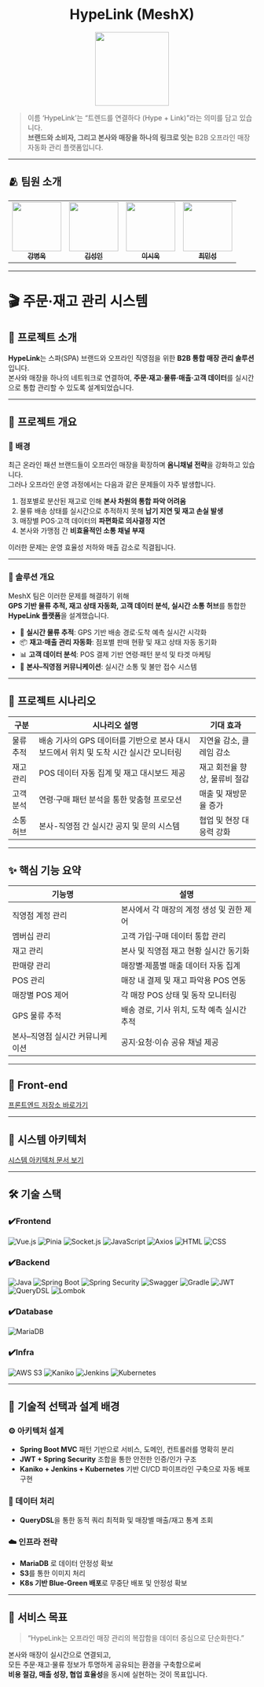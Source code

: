 <h1 align="center"> HypeLink (MeshX) </h1>
<div align="center"> 
 <img src="https://github.com/beyond-sw-camp/be17-fin-MeshX-HypeLink-BE/doc/hypelink_logo.png" width="150"/>
</div>

> 이름 ‘HypeLink’는 “트렌드를 연결하다 (Hype + Link)”라는 의미를 담고 있습니다.  
> **브랜드와 소비자, 그리고 본사와 매장을 하나의 링크로 잇는** B2B 오프라인 매장 자동화 관리 플랫폼입니다.

---

## 🫂 팀원 소개
<table align="center">
  <tbody>
    <tr>
      <td align="center"><a href="https://github.com/kbw07"><img src="" width="100px;" alt=""/><br /><sub><b> 강병욱 </b></sub></a><br /></td>
      <td align="center"><a href="https://github.com/flionme"><img src="" width="100px;" alt=""/><br /><sub><b> 김성인 </b></sub></a><br /></td>
      <td align="center"><a href="https://github.com/David9733"><img src="" width="100px;" alt=""/><br /><sub><b> 이시욱 </b></sub></a><br /></td>
      <td align="center"><a href="https://github.com/raccoon-coding"><img src="" width="100px;" alt=""/><br /><sub><b> 최민성 </b></sub></a><br /></td>
    </tr>
  </tbody>
</table>

---

# 🎬 주문·재고 관리 시스템

## 🎯 프로젝트 소개

**HypeLink**는 스파(SPA) 브랜드와 오프라인 직영점을 위한 **B2B 통합 매장 관리 솔루션**입니다.  
본사와 매장을 하나의 네트워크로 연결하여, **주문·재고·물류·매출·고객 데이터**를 실시간으로 통합 관리할 수 있도록 설계되었습니다.

---

## 📘 프로젝트 개요

### 🔹 배경
최근 온라인 패션 브랜드들이 오프라인 매장을 확장하며 **옴니채널 전략**을 강화하고 있습니다.  
그러나 오프라인 운영 과정에서는 다음과 같은 문제들이 자주 발생합니다.

1. 점포별로 분산된 재고로 인해 **본사 차원의 통합 파악 어려움**
2. 물류 배송 상태를 실시간으로 추적하지 못해 **납기 지연 및 재고 손실 발생**
3. 매장별 POS·고객 데이터의 **파편화로 의사결정 지연**
4. 본사와 가맹점 간 **비효율적인 소통 채널 부재**

이러한 문제는 운영 효율성 저하와 매출 감소로 직결됩니다.

---

### 🔹 솔루션 개요
MeshX 팀은 이러한 문제를 해결하기 위해  
**GPS 기반 물류 추적, 재고 상태 자동화, 고객 데이터 분석, 실시간 소통 허브**를 통합한  
**HypeLink 플랫폼**을 설계했습니다.

- 🚚 **실시간 물류 추적**: GPS 기반 배송 경로·도착 예측 실시간 시각화
- 📦 **재고·매출 관리 자동화**: 점포별 판매 현황 및 재고 상태 자동 동기화
- 📊 **고객 데이터 분석**: POS 결제 기반 연령·패턴 분석 및 타겟 마케팅
- 💬 **본사–직영점 커뮤니케이션**: 실시간 소통 및 불만 접수 시스템

---

## 🧭 프로젝트 시나리오

| 구분 | 시나리오 설명 | 기대 효과 |
|------|----------------|------------|
| 물류 추적 | 배송 기사의 GPS 데이터를 기반으로 본사 대시보드에서 위치 및 도착 시간 실시간 모니터링 | 지연율 감소, 클레임 감소 |
| 재고 관리 | POS 데이터 자동 집계 및 재고 대시보드 제공 | 재고 회전율 향상, 물류비 절감 |
| 고객 분석 | 연령·구매 패턴 분석을 통한 맞춤형 프로모션 | 매출 및 재방문율 증가 |
| 소통 허브 | 본사-직영점 간 실시간 공지 및 문의 시스템 | 협업 및 현장 대응력 강화 |

---

## ✨ 핵심 기능 요약

| 기능명 | 설명 |
|--------|------|
| 직영점 계정 관리 | 본사에서 각 매장의 계정 생성 및 권한 제어 |
| 멤버십 관리 | 고객 가입·구매 데이터 통합 관리 |
| 재고 관리 | 본사 및 직영점 재고 현황 실시간 동기화 |
| 판매량 관리 | 매장별·제품별 매출 데이터 자동 집계 |
| POS 관리 | 매장 내 결제 및 재고 파악용 POS 연동 |
| 매장별 POS 제어 | 각 매장 POS 상태 및 동작 모니터링 |
| GPS 물류 추적 | 배송 경로, 기사 위치, 도착 예측 실시간 추적 |
| 본사–직영점 실시간 커뮤니케이션 | 공지·요청·이슈 공유 채널 제공 |

---

## 💚 Front-end
<a href="">프론트엔드 저장소 바로가기</a>

---

## 🔧 시스템 아키텍처
<a href="https://github.com/beyond-sw-camp/be17-fin-MeshX-HypeLink-BE/doc/시스템 아키텍처.png">시스템 아키텍처 문서 보기</a>

---

## 🛠 기술 스택

### ✔️Frontend
![Vue.js](https://img.shields.io/badge/vue.js-%2335495e.svg?style=for-the-badge&logo=vuedotjs&logoColor=%234FC08D)
![Pinia](https://img.shields.io/badge/Pinia-ffd859?style=for-the-badge&logoColor=black)
![Socket.js](https://img.shields.io/badge/Socket.io-black?style=for-the-badge&logo=socketdotio&logoColor=white)
![JavaScript](https://img.shields.io/badge/JavaScript-323330?style=for-the-badge&logo=javascript&logoColor=F7DF1E)
![Axios](https://img.shields.io/badge/Axios-671ddf?style=for-the-badge&logo=axios&logoColor=white)
![HTML](https://img.shields.io/badge/HTML-E34F26?style=for-the-badge&logo=html5&logoColor=white)
![CSS](https://img.shields.io/badge/CSS-1572B6?style=for-the-badge&logo=css3&logoColor=white)

### ✔️Backend
![Java](https://img.shields.io/badge/Java-007396?style=for-the-badge&logo=openjdk&logoColor=white)
![Spring Boot](https://img.shields.io/badge/Spring%20Boot-6DB33F?style=for-the-badge&logo=springboot&logoColor=white)
![Spring Security](https://img.shields.io/badge/Spring%20Security-6DB33F?style=for-the-badge&logo=springsecurity&logoColor=white)
![Swagger](https://img.shields.io/badge/Swagger-85EA2D?style=for-the-badge&logo=swagger&logoColor=white)
![Gradle](https://img.shields.io/badge/Gradle-02303A?style=for-the-badge&logo=gradle&logoColor=white)
![JWT](https://img.shields.io/badge/JWT-black?style=for-the-badge&logo=jsonwebtokens&logoColor=white)
![QueryDSL](https://img.shields.io/badge/QueryDSL-4479A1?style=for-the-badge&logoColor=white)
![Lombok](https://img.shields.io/badge/Lombok-BC4125?style=for-the-badge&logoColor=white)

### ✔️Database
![MariaDB](https://img.shields.io/badge/MariaDB-003545?style=for-the-badge&logo=mariadb&logoColor=white)

### ✔️Infra
![AWS S3](https://img.shields.io/badge/Amazon%20S3-569A31?style=for-the-badge&logo=amazons3&logoColor=white)
![Kaniko](https://img.shields.io/badge/Kaniko-2A2E35?style=for-the-badge&logo=docker&logoColor=white)
![Jenkins](https://img.shields.io/badge/Jenkins-D24939?style=for-the-badge&logo=jenkins&logoColor=white)
![Kubernetes](https://img.shields.io/badge/Kubernetes-326CE5?style=for-the-badge&logo=kubernetes&logoColor=white)

---

## 🔧 기술적 선택과 설계 배경

### ⚙️ 아키텍처 설계
- **Spring Boot MVC** 패턴 기반으로 서비스, 도메인, 컨트롤러를 명확히 분리
- **JWT + Spring Security** 조합을 통한 안전한 인증/인가 구조
- **Kaniko + Jenkins + Kubernetes** 기반 CI/CD 파이프라인 구축으로 자동 배포 구현

### 📡 데이터 처리
- **QueryDSL**을 통한 동적 쿼리 최적화 및 매장별 매출/재고 통계 조회

### ☁️ 인프라 전략
- **MariaDB** 로 데이터 안정성 확보
- **S3**를 통한 이미지 처리
- **K8s 기반 Blue-Green 배포**로 무중단 배포 및 안정성 확보

---

## 🚀 서비스 목표

> “HypeLink는 오프라인 매장 관리의 복잡함을 데이터 중심으로 단순화한다.”

본사와 매장이 실시간으로 연결되고,  
모든 주문·재고·물류 정보가 투명하게 공유되는 환경을 구축함으로써  
**비용 절감, 매출 성장, 협업 효율성**을 동시에 실현하는 것이 목표입니다.
